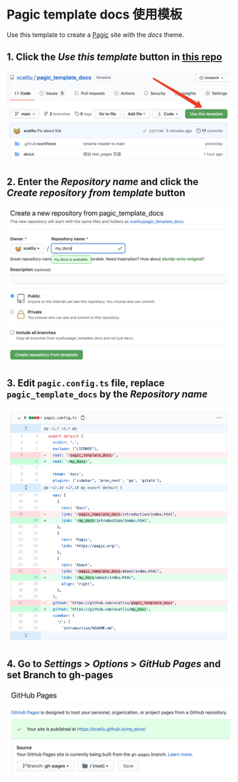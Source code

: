 # Pagic template docs 使用模板

Use this template to create a [Pagic](https://pagic.org) site with the *docs* theme.

## 1. Click the *Use this template* button in [this repo](https://github.com/xcatliu/pagic_template_docs)

![Step 1](../assets/1.png)

## 2. Enter the *Repository name* and click the *Create repository from template* button

![Step 2](../assets/2.png)

## 3. Edit `pagic.config.ts` file, replace `pagic_template_docs` by the *Repository name*

![Step 3](../assets/3.png)

## 4. Go to *Settings* > *Options* > *GitHub Pages* and set Branch to gh-pages

![Step 4](../assets/4.png)
